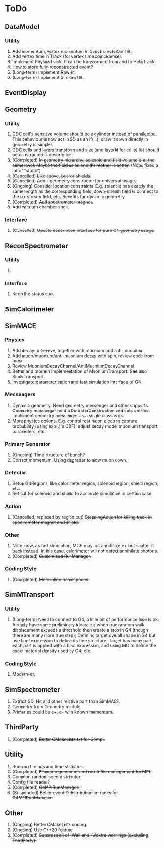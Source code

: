 # ToDo

## DataModel

### Utility

1. Add momentum, vertex momentum in SpectrometerSimHit.
2. Add vertex time in Track (for vertex time coincidence).
3. Implement PhysicsTrack. It can be transformed from and to HelixTrack.
4. How to store fully-reconstructed event?
5. (Long-term) Implement RawHit.
6. (Long-term) Implement SimRawHit.

## EventDisplay

## Geometry

### Utility

1. CDC cell's sensitive volume should be a cylinder instead of parallepipe. This behaviour is now act in SD as an if(...), draw it down directly in geometry is simpler.
2. CDC cells and layers transform and size (and layerId for cells) list should be constructed in description.
3. (Completed) ~~In geometry hierarchy, solenoid and field volume is at the same level. Maybe the field as solenoid's mother is better.~~ (Note: fixed a lot of "stuck")
4. (Cancelled) ~~Like above, but for shields.~~
5. (Cancelled) ~~Add a geometry constructor for universial usage.~~
6. (Ongoing) Consider location constraints. E.g. solenoid has exactly the same length as the corresponding field, down-stream field is connect to the up-stream field, etc. Benefits for dynamic geometry.
7. (Completed) ~~Add spectrometer magnet.~~
8. Add vacuum chamber shell.

### Interface

1. (Cancelled) ~~Update description interface for pure G4 geometry usage.~~

## ReconSpectrometer

### Utility

1. 

### Interface

1. Keep the status quo.

## SimCalorimeter

## SimMACE

### Physics

1. Add decay: u->eeevv, together with muonium and anti-muonium.
2. Add muon/muonium/anti-muonium decay with spin, review code from musr.
3. Review MuoniumDecayChannel/AntiMuoniumDecayChannel.
4. Better and modern implementation of MuoniumTransport. See also SimMTransport.
5. Investigate parameterisation and fast simulation interface of G4.

### Messengers

1. Dynamic geometry. Need geometry messenger and other supports. Geometry messenger hold a DetectorConstruction and sets entities. Implement geometry messenger as a single class is ok.
2. More physics options. E.g. control rest muon electron capture probability (using exp(.)'s CDF), adjust decay mode, muonium transport parameters, etc.

### Primary Generator

1. (Ongoing) Time structure of bunch?
2. Correct momentum. Using degrader to slow muon down.

### Detector

1. Setup G4Regions, like calorimeter region, solenoid region, shield region, etc.
2. Set cut for solenoid and shield to acclerate simulation in certain case.

### Action

1. (Cancelled, replaced by region cut) ~~SteppingAction for killing track in spectrometer magnet and shield.~~

### Other

1. Note: now, as fast simulation, MCP may not annihilate e+ but scatter it back instead. In this case, calorimeter will not detect annihilate photons.
2. (Completed) ~~Customized RunManager.~~

### Coding Style

1. (Completed) ~~More inline namespaces.~~

## SimMTransport

### Utility

1. (Long-term) Need to connect to G4, a little bit of performance lose is ok. Already have some preliminary ideas: e.g when true random walk displacement exceeds a threshold then create a step in G4 (though there are many more true step); Defining target overall shape in G4 but use bool expression to define its fine structure; Target has many part, each part is applied with a bool expression, and using MC to define the exact material density used by G4; etc. 

### Coding Style

1. Modern-er.

## SimSpectrometer

1. Extract SD, Hit and other relative part from SimMACE.
2. Geometry from Geometry module.
3. Primaries could be e+, e- with known momentum.

## ThirdParty

1. (Completed) ~~Better CMakeLists.txt for G4mpi.~~

## Utility

1. Running timings and time statistics.
2. (Completed) ~~Filename generator and result file management for MPI.~~
3. Common random seed distributor.
4. Config file reader?
5. (Completed) ~~G4MPIRunManager!~~
6. (Suspended) ~~Better eventID distribution on ranks for G4MPIRunManager.~~

## Other

1. (Ongoing) Better CMakeLists coding.
2. (Ongoing) Use C++20 feature.
3. (Completed) ~~Suppress all of -Wall and -Wextra warnings (excluding ThirdParty).~~
